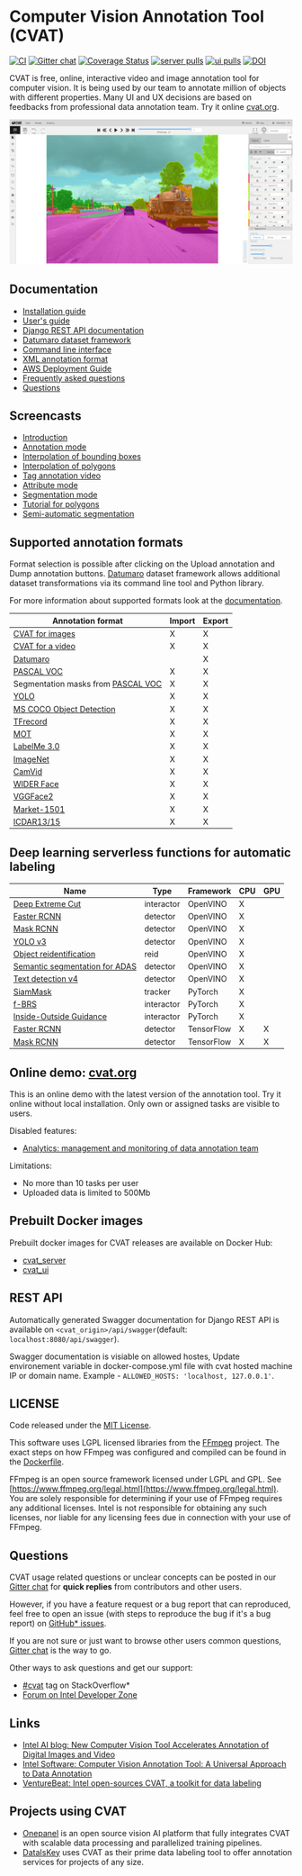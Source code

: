 # Computer Vision Annotation Tool (CVAT)

[![CI][ci-img]][ci-url]
[![Gitter chat][gitter-img]][gitter-url]
[![Coverage Status][coverage-img]][coverage-url]
[![server pulls][docker-server-pulls-img]][docker-server-image-url]
[![ui pulls][docker-ui-pulls-img]][docker-ui-image-url]
[![DOI][doi-img]][doi-url]

CVAT is free, online, interactive video and image annotation
tool for computer vision. It is being used by our team to
annotate million of objects with different properties. Many UI
and UX decisions are based on feedbacks from professional data
annotation team. Try it online [cvat.org](https://cvat.org).

![CVAT screenshot](cvat/apps/documentation/static/documentation/images/cvat.jpg)

## Documentation

- [Installation guide](cvat/apps/documentation/installation.md)
- [User's guide](cvat/apps/documentation/user_guide.md)
- [Django REST API documentation](#rest-api)
- [Datumaro dataset framework](https://github.com/openvinotoolkit/datumaro/blob/develop/README.md)
- [Command line interface](utils/cli/)
- [XML annotation format](cvat/apps/documentation/xml_format.md)
- [AWS Deployment Guide](cvat/apps/documentation/AWS-Deployment-Guide.md)
- [Frequently asked questions](cvat/apps/documentation/faq.md)
- [Questions](#questions)

## Screencasts

- [Introduction](https://youtu.be/JERohTFp-NI)
- [Annotation mode](https://youtu.be/vH_639N67HI)
- [Interpolation of bounding boxes](https://youtu.be/Hc3oudNuDsY)
- [Interpolation of polygons](https://youtu.be/K4nis9lk92s)
- [Tag annotation video](https://youtu.be/62bI4mF-Xfk)
- [Attribute mode](https://youtu.be/iIkJsOkDzVA)
- [Segmentation mode](https://youtu.be/9Fe_GzMLo3E)
- [Tutorial for polygons](https://youtu.be/C7-r9lZbjBw)
- [Semi-automatic segmentation](https://youtu.be/9HszWP_qsRQ)

## Supported annotation formats

Format selection is possible after clicking on the Upload annotation and Dump
annotation buttons. [Datumaro](https://github.com/openvinotoolkit/datumaro)
dataset framework allows additional dataset transformations via its command
line tool and Python library.

For more information about supported formats look at the
[documentation](cvat/apps/dataset_manager/formats/README.md#formats).

| Annotation format                                                             | Import | Export |
| ----------------------------------------------------------------------------- | ------ | ------ |
| [CVAT for images](cvat/apps/documentation/xml_format.md#annotation)           | X      | X      |
| [CVAT for a video](cvat/apps/documentation/xml_format.md#interpolation)       | X      | X      |
| [Datumaro](https://github.com/openvinotoolkit/datumaro)                       |        | X      |
| [PASCAL VOC](http://host.robots.ox.ac.uk/pascal/VOC/)                         | X      | X      |
| Segmentation masks from [PASCAL VOC](http://host.robots.ox.ac.uk/pascal/VOC/) | X      | X      |
| [YOLO](https://pjreddie.com/darknet/yolo/)                                    | X      | X      |
| [MS COCO Object Detection](http://cocodataset.org/#format-data)               | X      | X      |
| [TFrecord](https://www.tensorflow.org/tutorials/load_data/tfrecord)           | X      | X      |
| [MOT](https://motchallenge.net/)                                              | X      | X      |
| [LabelMe 3.0](http://labelme.csail.mit.edu/Release3.0)                        | X      | X      |
| [ImageNet](http://www.image-net.org)                                          | X      | X      |
| [CamVid](http://mi.eng.cam.ac.uk/research/projects/VideoRec/CamVid/)          | X      | X      |
| [WIDER Face](http://shuoyang1213.me/WIDERFACE/)                               | X      | X      |
| [VGGFace2](https://github.com/ox-vgg/vgg_face2)                               | X      | X      |
| [Market-1501](https://www.aitribune.com/dataset/2018051063)                   | X      | X      |
| [ICDAR13/15](https://rrc.cvc.uab.es/?ch=2)                                    | X      | X      |

## Deep learning serverless functions for automatic labeling

<!--lint disable maximum-line-length-->

| Name                                                                                                    | Type       | Framework  | CPU | GPU |
| ------------------------------------------------------------------------------------------------------- | ---------- | ---------- | --- | --- |
| [Deep Extreme Cut](/serverless/openvino/dextr/nuclio)                                                   | interactor | OpenVINO   | X   |     |
| [Faster RCNN](/serverless/openvino/omz/public/faster_rcnn_inception_v2_coco/nuclio)                     | detector   | OpenVINO   | X   |     |
| [Mask RCNN](/serverless/openvino/omz/public/mask_rcnn_inception_resnet_v2_atrous_coco/nuclio)           | detector   | OpenVINO   | X   |     |
| [YOLO v3](/serverless/openvino/omz/public/yolo-v3-tf/nuclio)                                            | detector   | OpenVINO   | X   |     |
| [Object reidentification](/serverless/openvino/omz/intel/person-reidentification-retail-300/nuclio)     | reid       | OpenVINO   | X   |     |
| [Semantic segmentation for ADAS](/serverless/openvino/omz/intel/semantic-segmentation-adas-0001/nuclio) | detector   | OpenVINO   | X   |     |
| [Text detection v4](/serverless/openvino/omz/intel/text-detection-0004/nuclio)                          | detector   | OpenVINO   | X   |     |
| [SiamMask](/serverless/pytorch/foolwood/siammask/nuclio)                                                | tracker    | PyTorch    | X   |     |
| [f-BRS](/serverless/pytorch/saic-vul/fbrs/nuclio)                                                       | interactor | PyTorch    | X   |     |
| [Inside-Outside Guidance](/serverless/pytorch/shiyinzhang/iog/nuclio)                                   | interactor | PyTorch    | X   |     |
| [Faster RCNN](/serverless/tensorflow/faster_rcnn_inception_v2_coco/nuclio)                              | detector   | TensorFlow | X   | X   |
| [Mask RCNN](/serverless/tensorflow/matterport/mask_rcnn/nuclio)                                         | detector   | TensorFlow | X   | X   |

<!--lint enable maximum-line-length-->

## Online demo: [cvat.org](https://cvat.org)

This is an online demo with the latest version of the annotation tool.
Try it online without local installation. Only own or assigned tasks
are visible to users.

Disabled features:

- [Analytics: management and monitoring of data annotation team](/components/analytics/README.md)

Limitations:

- No more than 10 tasks per user
- Uploaded data is limited to 500Mb

## Prebuilt Docker images

Prebuilt docker images for CVAT releases are available on Docker Hub:

- [cvat_server](https://hub.docker.com/r/openvino/cvat_server)
- [cvat_ui](https://hub.docker.com/r/openvino/cvat_ui)

## REST API

Automatically generated Swagger documentation for Django REST API is available
on `<cvat_origin>/api/swagger`(default: `localhost:8080/api/swagger`).

Swagger documentation is visiable on allowed hostes, Update environement
variable in docker-compose.yml file with cvat hosted machine IP or domain
name. Example - `ALLOWED_HOSTS: 'localhost, 127.0.0.1'`.

## LICENSE

Code released under the [MIT License](https://opensource.org/licenses/MIT).

This software uses LGPL licensed libraries from the [FFmpeg](https://www.ffmpeg.org) project.
The exact steps on how FFmpeg was configured and compiled can be found in the [Dockerfile](Dockerfile).

FFmpeg is an open source framework licensed under LGPL and GPL.
See [https://www.ffmpeg.org/legal.html](https://www.ffmpeg.org/legal.html). You are solely responsible
for determining if your use of FFmpeg requires any
additional licenses. Intel is not responsible for obtaining any
such licenses, nor liable for any licensing fees due in
connection with your use of FFmpeg.

## Questions

CVAT usage related questions or unclear concepts can be posted in our
[Gitter chat](https://gitter.im/opencv-cvat) for **quick replies** from
contributors and other users.

However, if you have a feature request or a bug report that can reproduced,
feel free to open an issue (with steps to reproduce the bug if it's a bug
report) on [GitHub\* issues](https://github.com/opencv/cvat/issues).

If you are not sure or just want to browse other users common questions,
[Gitter chat](https://gitter.im/opencv-cvat) is the way to go.

Other ways to ask questions and get our support:

- [\#cvat](https://stackoverflow.com/search?q=%23cvat) tag on StackOverflow\*
- [Forum on Intel Developer Zone](https://software.intel.com/en-us/forums/computer-vision)

## Links

- [Intel AI blog: New Computer Vision Tool Accelerates Annotation of Digital Images and Video](https://www.intel.ai/introducing-cvat)
- [Intel Software: Computer Vision Annotation Tool: A Universal Approach to Data Annotation](https://software.intel.com/en-us/articles/computer-vision-annotation-tool-a-universal-approach-to-data-annotation)
- [VentureBeat: Intel open-sources CVAT, a toolkit for data labeling](https://venturebeat.com/2019/03/05/intel-open-sources-cvat-a-toolkit-for-data-labeling/)

## Projects using CVAT

- [Onepanel](https://github.com/onepanelio/core) is an open source
  vision AI platform that fully integrates CVAT with scalable data processing
  and parallelized training pipelines.
- [DataIsKey](https://dataiskey.eu/annotation-tool/) uses CVAT as their prime data labeling tool to offer annotation services for projects of any size. 

<!-- prettier-ignore-start -->
<!-- Badges -->

[docker-server-pulls-img]: https://img.shields.io/docker/pulls/openvino/cvat_server.svg?style=flat-square&label=server%20pulls
[docker-server-image-url]: https://hub.docker.com/r/openvino/cvat_server
[docker-ui-pulls-img]: https://img.shields.io/docker/pulls/openvino/cvat_ui.svg?style=flat-square&label=UI%20pulls
[docker-ui-image-url]: https://hub.docker.com/r/openvino/cvat_ui
[ci-img]: https://github.com/openvinotoolkit/cvat/workflows/CI/badge.svg?branch=develop
[ci-url]: https://github.com/openvinotoolkit/cvat/actions
[gitter-img]: https://badges.gitter.im/opencv-cvat/gitter.png
[gitter-url]: https://gitter.im/opencv-cvat
[coverage-img]: https://coveralls.io/repos/github/openvinotoolkit/cvat/badge.svg?branch=develop
[coverage-url]: https://coveralls.io/github/openvinotoolkit/cvat?branch=develop
[doi-img]: https://zenodo.org/badge/139156354.svg
[doi-url]: https://zenodo.org/badge/latestdoi/139156354
